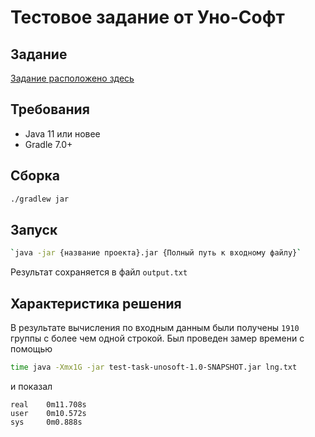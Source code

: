 # Тестовое задание от Уно-Софт

## Задание
[Задание расположено здесь](https://github.com/PeacockTeam/new-job/blob/faebaf3e40bd8fd45046c426aeab95d07157664a/lng-java.md)

## Требования
- Java 11 или новее
- Gradle 7.0+

## Сборка
```bash
./gradlew jar
```

## Запуск
```bash
`java -jar {название проекта}.jar {Полный путь к входному файлу}`
```
Результат сохраняется в файл `output.txt`

## Характеристика решения
В результате вычисления по входным данным были получены `1910` группы с более чем одной строкой.
Был проведен замер времени с помощью
```bash
time java -Xmx1G -jar test-task-unosoft-1.0-SNAPSHOT.jar lng.txt
```
и показал
```text
real    0m11.708s
user    0m10.572s
sys     0m0.888s
```
